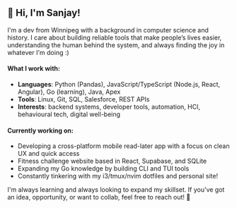 ## 👋 Hi, I'm Sanjay!

I'm a dev from Winnipeg with a background in computer science and history. I care about building reliable tools that make people’s lives easier, understanding the human behind the system, and always finding the joy in whatever I'm doing :)

#### What I work with:

- **Languages**: Python (Pandas), JavaScript/TypeScript (Node.js, React, Angular), Go (learning), Java, Apex
- **Tools**: Linux, Git, SQL, Salesforce, REST APIs
- **Interests**: backend systems, developer tools, automation, HCI, behavioural tech, digital well-being

#### Currently working on:

- Developing a cross-platform mobile read-later app with a focus on clean UX and quick access
- Fitness challenge website based in React, Supabase, and SQLite
- Expanding my Go knowledge by building CLI and TUI tools 
- Constantly tinkering with my i3/tmux/nvim dotfiles and personal site!

I'm always learning and always looking to expand my skillset. If you've got an idea, opportunity, or want to collab, feel free to reach out! 🙂
